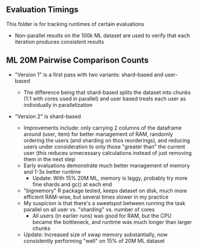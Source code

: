 ## Evaluation Timings 

This folder is for tracking runtimes of certain evaluations

- Non-parallel results on the 100k ML dataset are used to verify that each iteration produces consistent results

## ML 20M Pairwise Comparison Counts

- "Version 1" is a first pass with two variants: shard-based and user-based
    - The difference being that shard-based splits the dataset into chunks (1:1 with cores used in parallel) and user based treats each user as individually in parallelization
    
- "Version 2" is shard-based
    - Improvements include: only carrying 2 columns of the dataframe around (user, item) for better management of RAM, randomly ordering the users (and sharding on thos reorderings), and reducing users under consideration to only those "greater than" the current user (this reduces unnecessary calculations instead of just removing them in the next step
    - Early evaluations demonstrate much better management of memory and 1-3x better runtime
        - Update: With 15% 20M ML, memory is laggy, probably try more fine shards and gc() at each end
    - "bigmemory" R package tested, keeps dataset on disk, much more efficient RAM-wise, but several times slower in my practice
    - My suspicion is that there's a sweetspot between running the task parallel on all user vs. "sharding" vs. number of cores
        - All users (in earlier runs) was good for RAM, but the CPU became the bottleneck, and runtime was much longer than larger chunks
    - Update: Increased size of swap memory substantially, now consistently performing "well" on 15% of 20M ML dataset
 
